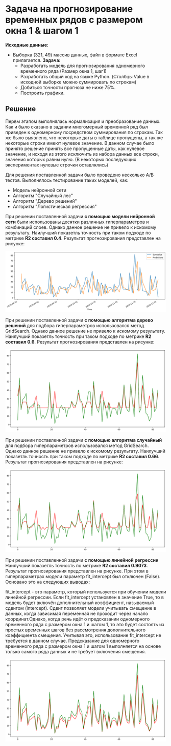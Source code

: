 # Задача на прогнозирование временных рядов с размером окна 1 & шагом 1


**Исходные данные:**
- Выборка (321, 49) массив данных, файл в формате Excel прилагается.
**Задача:**
  - Разработать модель для прогнозирования одномерного временного ряда (Размер окна 1, шаг1)
  - Разработать общий код на языке Python. (Столбцы Value в исходной выборке можно суммировать по строкам)
  - Добиться точности прогноза не ниже 75%.
  - Построить графики. 

## Решение
Первм этапом выполнялась нормализация и преобразование данных. Как и было сказано в задании многомерный временной ряд был приведен к одномерному посредством суммирования по строкам.
Так же было выявлено, что некоторые даты в таблице пропущены, а так же некоторые строки имеют нулевое значение.
В данном случае было принято решение принять все пропущенные даты, как нулевое значение, и исходя из этого исключить из набора данных все строки, значения которых равны нулю. (В некоторых последующих экспериментах нулевые строчки оставлялись)

 Для решения поставленной задачи было проведено несколько A/B тестов. Выполнялось тестирование таких моделей, как:
 - Модель нейронной сети
 - Алгоритм "Случайный лес"
 - Алгоритм "Дерево решений"
 - Алгоритм "Логистическая регрессия"

При решении поставленной задачи **с помощью модели нейронной сети** были использованы десятки различных гиперпараметров и комбинаций слоев. Однако данное решение не привело к искомому результату.
Наилучший показетль точность при таком подходе по метрике **R2 составил 0.4**. Результат прогнозирования представлен на рисунке:

![alt text](images/Figure_7.png)

При решении поставленной задачи **с помощью алгоритма дерево решений** для подбора гиперпараметров использовался метод GridSearch. Однако данное решение не привело к искомому результату.
Наилучший показетль точность при таком подходе по метрике **R2 составил 0.6**. Результат прогнозирования представлен на рисунке:

![alt text](images/Figure_1.png)

При решении поставленной задачи **с помощью алгоритма случайный** для подбора гиперпараметров использовался метод GridSearch. Однако данное решение не привело к искомому результату.
Наилучший показетль точность при таком подходе по метрике **R2 составил 0.66**. Результат прогнозирования представлен на рисунке:

![alt text](images/Figure_2.png)

При решении поставленной задачи **с помощью линейной регрессии** Наилучший показетль точность по метрике **R2 составил 0.9073**. Результат прогнозирования представлен на рисунке.
При этом в гиперпараметрах модели параметр fit_intercept был отключен (False). Основано это на следующих выводах:

fit_intercept - это параметр, который используется при обучении модели линейной регрессии. Если fit_intercept установлен в значение True, то в модель будет включён дополнительный коэффициент, называемый сдвигом (intercept).
Сдвиг позволяет модели учитывать смещение в данных, когда зависимая переменная не проходит через начало координат.Однако, когда речь идёт о предсказании одномерного временного ряда с размером окна 1 и шагом 1, то это будет состоять из простых временных шагов без рассмотрения дополнительного коэффициента смещения. 
Учитывая это, использование fit_intercept не требуется в данном случае. Предсказание для одномерного временного ряда с размером окна 1 и шагом 1 выполняется на основе только самого ряда данных и не требует включения смещения.

![alt text](images/Figure_3.png)
